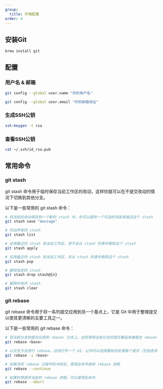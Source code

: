 ```yaml
---
group:
  title: 环境配置
order: 4
---
```


## 安装Git
```bash
brew install git
```

## 配置

### 用户名 & 邮箱
```bash
git config --global user.name "你的用户名"

git config --global user.email "你的邮箱地址"
```

### 生成SSH公钥
```bash
ssh-keygen -t rsa
```

### 查看SSH公钥
```bash
cat ~/.ssh/id_rsa.pub
```

## 常用命令

### git stash

git stash 命令用于临时保存当前工作区的改动，这样你就可以在不提交改动的情况下切换到其他分支。

以下是一些常用的 git stash 命令：

```bash
# 将当前的改动保存到一个新的 stash 中，你可以提供一个可选的消息来描述这个 stash
git stash save "message"

# 列出所有的 stash
git stash list

# 应用最近的 stash 到当前工作区，但不会从 stash 列表中删除这个 stash
git stash apply

# 应用最近的 stash 到当前工作区，并从 stash 列表中删除这个 stash
git stash pop

# 删除指定的 stash
git stash drop stash@{n}

# 删除所有的 stash
git stash clear

```


### git rebase

git rebase 命令用于将一系列提交应用到另一个基点上，它是 Git 中用于整理提交以使其更清晰的主要工具之一。

以下是一些常用的 git rebase 命令：

```bash
# 将当前分支的提交应用到 <base> 分支上。这将使得当前分支的提交看起来像是在 <base> 分支的最新提交之后进行的
git rebase <base>

# 以交互方式进行 rebase。这将打开一个 UI，让你可以选择要如何处理每个提交（包括丢弃、修改提交信息、合并等）
git rebase -i <base>

# 在解决完 rebase 过程中的冲突后，使用此命令继续 rebase 进程
git rebase --continue

# 如果你想放弃当前的 rebase 进程，可以使用此命令
git rebase --abort
```
